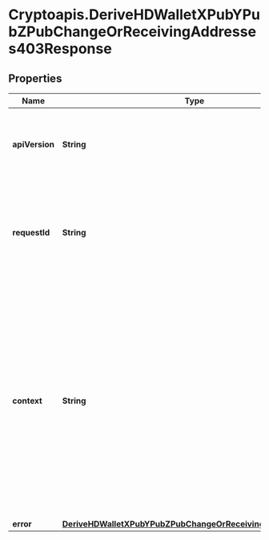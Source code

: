 # Cryptoapis.DeriveHDWalletXPubYPubZPubChangeOrReceivingAddresses403Response

## Properties

Name | Type | Description | Notes
------------ | ------------- | ------------- | -------------
**apiVersion** | **String** | Specifies the version of the API that incorporates this endpoint. | 
**requestId** | **String** | Defines the ID of the request. The &#x60;requestId&#x60; is generated by Crypto APIs and it&#39;s unique for every request. | 
**context** | **String** | In batch situations the user can use the context to correlate responses with requests. This property is present regardless of whether the response was successful or returned as an error. &#x60;context&#x60; is specified by the user. | [optional] 
**error** | [**DeriveHDWalletXPubYPubZPubChangeOrReceivingAddressesE403**](DeriveHDWalletXPubYPubZPubChangeOrReceivingAddressesE403.md) |  | 


